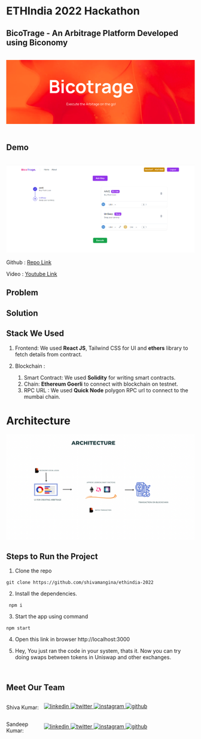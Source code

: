 # ETHIndia 2022 Hackathon

## BicoTrage - An Arbitrage Platform Developed using Biconomy

<br>
<img src="./src/assets/logo.png" />
<br>

<br>

## Demo

<br>
<img src="./src/assets/BicoTrage.png" />

<br>

Github : <a style="margin-bottom: 5px;" href="https://github.com/shivamangina/ethindia-2022" target="_blank"> Repo Link </a>

Video : <a style="margin-bottom: 5px;" href="https://github.com/shivamangina/ethindia-2022" target="_blank"> Youtube Link </a>

## Problem

## Solution

## Stack We Used

1. Frontend: We used **React JS**, Tailwind CSS for UI and **ethers** library to fetch details from contract.

2. Blockchain :
   1. Smart Contract: We used **Solidity** for writing smart contracts.
   2. Chain: **Ethereum Goerli** to connect with blockchain on testnet.
   3. RPC URL : We used **Quick Node** polygon RPC url to connect to the mumbai chain.
      <br>

# Architecture

<img src="./src/assets/archi.png" />

<br>

## Steps to Run the Project

1. Clone the repo

```
git clone https://github.com/shivamangina/ethindia-2022
```

2. Install the dependencies.

```
 npm i
```

3. Start the app using command

```
npm start
```

4. Open this link in browser http://localhost:3000

5. Hey, You just ran the code in your system, thats it. Now you can try doing swaps between tokens in Uniswap and other exchanges.

<br>

## Meet Our Team

<div style="display: flex; justify-content: space-between; align-items: center;">
   <p style="flex:1">Shiva Kumar: </p>
   <div style="flex:4; justify-content: space-between;">
      <a href="https://www.linkedin.com/in/shivamangina/" target="_blank">
      <img src=https://img.shields.io/badge/linkedin-%2300acee.svg?color=405DE6&style=for-the-badge&logo=linkedin&logoColor=white alt=linkedin style="margin-bottom: 5px;" />
      </a>
      <a href="https://twitter.com/shivakmangina" target="_blank">
      <img src=https://img.shields.io/badge/twitter-%2300acee.svg?color=1DA1F2&style=for-the-badge&logo=twitter&logoColor=white alt=twitter style="margin-bottom: 5px;" />
      </a>
      <a href="https://www.instagram.com/shiva_mangina" target="_blank">
      <img src=https://img.shields.io/badge/instagram-%ff5851db.svg?color=C13584&style=for-the-badge&logo=instagram&logoColor=white alt=instagram style="margin-bottom: 5px;" />
      </a>
      <a href="https://github.com/shivamangina" target="_blank">
      <img src=https://img.shields.io/badge/GitHub-100000?style=for-the-badge&logo=github&logoColor=white alt=github style="margin-bottom: 5px;" />
      </a>
   </div>
</div>

<div style="display: flex; justify-content: space-between; align-items: center;">
   <p style="flex:1">Sandeep Kumar: </p>
   <div style="flex:4; justify-content: space-between;">
      <a href="https://www.linkedin.com/in/satyasandeep" target="_blank">
      <img src=https://img.shields.io/badge/linkedin-%2300acee.svg?color=405DE6&style=for-the-badge&logo=linkedin&logoColor=white alt=linkedin style="margin-bottom: 5px;" />
      </a>
      <a href="https://twitter.com/satyasandeep76" target="_blank">
      <img src=https://img.shields.io/badge/twitter-%2300acee.svg?color=1DA1F2&style=for-the-badge&logo=twitter&logoColor=white alt=twitter style="margin-bottom: 5px;" />
      </a>
      <a href="https://www.instagram.com/satyasandeep007" target="_blank">
      <img src=https://img.shields.io/badge/instagram-%ff5851db.svg?color=C13584&style=for-the-badge&logo=instagram&logoColor=white alt=instagram style="margin-bottom: 5px;" />
      </a>
      <a href="https://github.com/satyasandeep007" target="_blank">
      <img src=https://img.shields.io/badge/GitHub-100000?style=for-the-badge&logo=github&logoColor=white alt=github style="margin-bottom: 5px;" />
      </a>
   </div>
</div>
